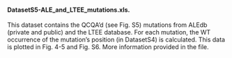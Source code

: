#### DatasetS5-ALE_and_LTEE_mutations.xls.
This dataset contains the QCQA’d (see Fig. S5) mutations from ALEdb (private and public) and the LTEE database. For each mutation, the WT occurrence of the mutation’s position (in DatasetS4) is calculated. This data is plotted in Fig. 4-5 and Fig. S6. More information provided in the file.
